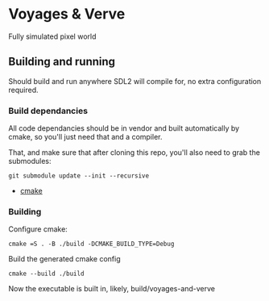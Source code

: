 # Voyages & Verve

Fully simulated pixel world

## Building and running

Should build and run anywhere SDL2 will compile for, no extra configuration
required.

### Build dependancies

All code dependancies should be in vendor and built automatically by cmake,
so you'll just need that and a compiler.

That, and make sure that after cloning this repo, you'll also need to grab 
the submodules:

`git submodule update --init --recursive`

- [cmake](https://cmake.org/download/)

### Building

Configure cmake:

`cmake =S . -B ./build -DCMAKE_BUILD_TYPE=Debug`

Build the generated cmake config

`cmake --build ./build`

Now the executable is built in, likely, build/voyages-and-verve

